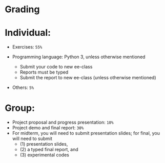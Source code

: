 # Grading

# Individual:
- Exercises: `55%`
- Programming language: Python 3, unless otherwise mentioned
  - Submit your code to new ee-class
  - Reports must be typed
  - Submit the report to new ee-class (unless otherwise mentioned)

- Others: `5%`

# Group:
- Project proposal and progress presentation: `10%`
- Project demo and final report: `30%`
- For midterm, you will need to submit presentation slides; for final, you will need to submit 
  - (1) presentation slides, 
  - (2) a typed final report, and 
  - (3) experimental codes

